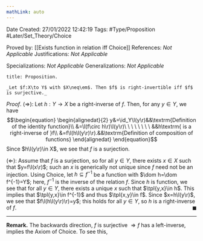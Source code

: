 ```yaml
---
mathLink: auto
---
```


<div class="topSpace"></div>

Date Created: 27/01/2022 12:42:19
Tags: #Type/Proposition #Later/Set_Theory/Choice

Proved by: [[Exists function in relation iff Choice]]
References: _Not Applicable_
Justifications: _Not Applicable_

Specializations: _Not Applicable_
Generalizations: _Not Applicable_

``` ad-Proposition
title: Proposition.

_Let $f:X\to Y$ with $X\neq\em$. Then $f$ is right-invertible iff $f$ is surjective._

```

_Proof_. ($\Rightarrow$): Let $h:Y\to X$ be a right-inverse of $f$. Then, for any $y\in Y$, we have
$$\begin{equation}
    \begin{alignedat}{2}
        y&=\id_Y\l(y\r)&&\textrm{Definition of the identity function}\\
        &=\l(f\circ h\r)\l(y\r)\ \ \ \ \ \ \ \ &&h\textrm{ is a right-inverse of }f\\
        &=f\l(h\l(y\r)\r).&&\textrm{Definition of composition of functions}
    \end{alignedat}
\end{equation}$$
Since $h\l(y\r)\in X$, we see that $f$ is a surjection.

($\Leftarrow$): Assume that $f$ is a surjection, so for all $y\in Y$, there exists $x\in X$ such that $y=f\l(x\r)$; such an $x$ is generically not unique since $f$ need not be an injection. Using Choice, let $h\subseteq f^{-1}$ be a function with $\dom h=\dom f^{-1}=Y$; here, $f^{-1}$ is the inverse of the relation $f$. Since $h$ is function, we see that for all $y\in Y$, there exists a unique $x$ such that $\tpl{y,x}\in h$. This implies that $\tpl{y,x}\in f^{-1}$ and thus $\tpl{x,y}\in f$. Since $x=h\l(y\r)$, we see that $f\l(h\l(y\r)\r)=y$; this holds for all $y\in Y$, so $h$ is a right-inverse of $f$.<span style="float:right;">$\blacksquare$</span>

---

**Remark.** The backwards direction, $f\textrm{ is surjective }\Rightarrow f\textrm{ has a left-inverse}$, implies the Axiom of Choice. To see this, 
